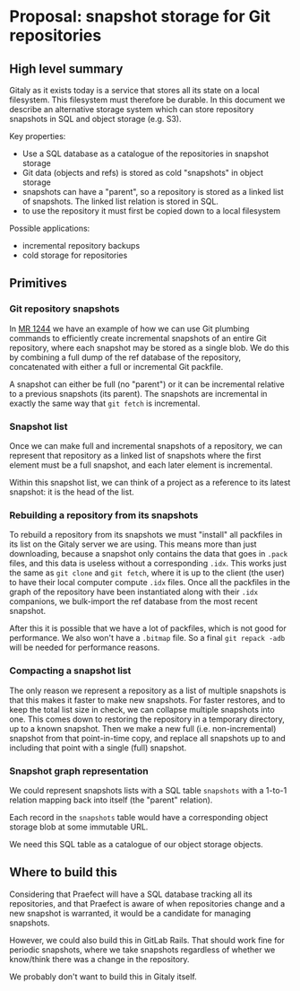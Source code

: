 # Proposal: snapshot storage for Git repositories

## High level summary

Gitaly as it exists today is a service that stores all its state on a
local filesystem. This filesystem must therefore be durable. In this
document we describe an alternative storage system which can store
repository snapshots in SQL and object storage (e.g. S3).

Key properties:

- Use a SQL database as a catalogue of the repositories in snapshot storage
- Git data (objects and refs) is stored as cold "snapshots" in object
  storage
- snapshots can have a "parent", so a repository is stored as a linked
  list of snapshots. The linked list relation is stored in SQL.
- to use the repository it must first be copied down to a local
  filesystem

Possible applications:

- incremental repository backups
- cold storage for repositories

## Primitives

### Git repository snapshots

In [MR 1244](https://gitlab.com/gitlab-org/gitaly/merge_requests/1244)
we have an example of how we can use Git plumbing commands to
efficiently create incremental snapshots of an entire Git repository,
where each snapshot may be stored as a single blob. We do this by
combining a full dump of the ref database of the repository,
concatenated with either a full or incremental Git packfile.

A snapshot can either be full (no "parent") or it can be incremental
relative to a previous snapshots (its parent). The snapshots are
incremental in exactly the same way that `git fetch` is incremental.

### Snapshot list

Once we can make full and incremental snapshots of a repository, we can
represent that repository as a linked list of snapshots where the first
element must be a full snapshot, and each later element is incremental.

Within this snapshot list, we can think of a project as a reference to
its latest snapshot: it is the head of the list.

### Rebuilding a repository from its snapshots

To rebuild a repository from its snapshots we must "install" all
packfiles in its list on the Gitaly server we are using. This means more
than just downloading, because a snapshot only contains the data that
goes in `.pack` files, and this data is useless without a corresponding
`.idx`. This works just the same as `git clone` and `git fetch`, where
it is up to the client (the user) to have their local computer compute
`.idx` files. Once all the packfiles in the graph of the repository have
been instantiated along with their `.idx` companions, we bulk-import the
ref database from the most recent snapshot.

After this it is possible that we have a lot of packfiles, which is not
good for performance. We also won't have a `.bitmap` file. So a final
`git repack -adb` will be needed for performance reasons.

### Compacting a snapshot list

The only reason we represent a repository as a list of multiple
snapshots is that this makes it faster to make new snapshots. For faster
restores, and to keep the total list size in check, we can collapse
multiple snapshots into one. This comes down to restoring the repository
in a temporary directory, up to a known snapshot. Then we make a new
full (i.e. non-incremental) snapshot from that point-in-time copy, and
replace all snapshots up to and including that point with a single
(full) snapshot.

### Snapshot graph representation

We could represent snapshots lists with a SQL table `snapshots` with a
1-to-1 relation mapping back into itself (the "parent" relation).

Each record in the `snapshots` table would have a corresponding object
storage blob at some immutable URL.

We need this SQL table as a catalogue of our object storage objects.

## Where to build this

Considering that Praefect will have a SQL database tracking all its
repositories, and that Praefect is aware of when repositories change and
a new snapshot is warranted, it would be a candidate for managing
snapshots.

However, we could also build this in GitLab Rails. That should work fine
for periodic snapshots, where we take snapshots regardless of whether we
know/think there was a change in the repository.

We probably don't want to build this in Gitaly itself.
